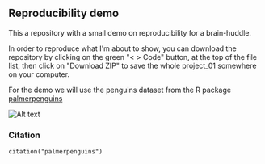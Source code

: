 ## Reproducibility demo

This a repository with a small demo on reproducibility for a brain-huddle.

In order to reproduce what I'm about to show, you can download the repository by clicking on the green "< > Code" button,
at the top of the file list, then click on "Download ZIP" to save the whole project_01 somewhere on your computer.

For the demo we will use the penguins dataset from the R package [palmerpenguins](https://allisonhorst.github.io/palmerpenguins/)

![Alt text](https://allisonhorst.github.io/palmerpenguins/logo.png) 

### Citation

```{r, echo = T}
citation("palmerpenguins")
```